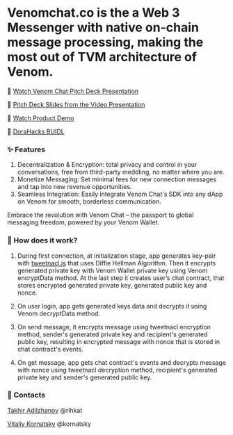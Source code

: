 # Venomchat.co is the a Web 3 Messenger with native on-chain message processing, making the most out of TVM architecture of Venom. 

:green_heart: [Watch Venom Chat Pitch Deck Presentation](https://www.youtube.com/watch?v=gh99-yFUxeo&feature=youtu.be)

:green_heart: [Pitch Deck Slides from the Video Presentation](https://docs.google.com/presentation/d/1pYn7STvRaf4iE6LoZnB3aAN5BOiUSl1OVlKbij-L-k4/edit?usp=sharing)

:green_heart: [Watch Product Demo](https://youtu.be/6tkwZ8SCLpA)

:green_heart: [DoraHacks BUIDL](https://dorahacks.io/buidl/5564)


### :sparkles: Features

   1. Decentralization & Encryption: total privacy and control in your conversations, free from third-party meddling, no matter where you are.
   2. Monetize Messaging: Set minimal fees for new connection messages and tap into new revenue opportunities.
   3. Seamless Integration: Easily integrate Venom Chat's SDK into any dApp on Venom for smooth, borderless communication.

Embrace the revolution with Venom Chat – the passport to global messaging freedom, powered by your Venom Wallet.

### :key: How does it work? 
1. During first connection, at initialization stage, app generates key-pair with [tweetnacl.js](https://www.section.io/engineering-education/implementing-public-key-cryptography-in-javascript/) that uses Diffie Hellman Algorithm. Then it encrypts generated private key with Venom Wallet private key using Venom encryptData method. At the last step it creates user’s chat contract, that stores encrypted generated private key, generated public key and nonce.

2. On user login, app gets generated keys data and decrypts it using Venom decryptData method.

3. On send message, it encrypts message using tweetnacl encryption method, sender's generated private key and recipient's generated public key, resulting in encrypted message with nonce that is stored in chat contract's events.

4. On get message, app gets chat contract's events and decrypts message with nonce using tweetnacl decryption method, recipient's generated private key and sender's generated public key.

### :blue_book: Contacts 

[Takhir Adilzhanov](https://www.linkedin.com/in/adilzhanov/) @rihkat

[Vitaliy Kornatsky](https://www.linkedin.com/in/vitaly-kornatsky-7ab156166/) @kornatsky
